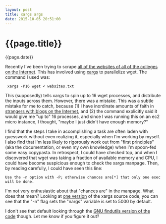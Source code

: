 ```yaml
---
layout: post
title: xargs args
date: 2015-10-05 20:51:00
---
```


{{page.title}}
==============
{{page.date}}

Recently I've been trying to scrape [all of the websites of all of the
colleges on the Internet](/projects/2015-10-06-college-scraping.html). This has involved using
[xargs](http://man7.org/linux/man-pages/man1/xargs.1.html) to parallelize
wget. The command I used was:

```
 xargs -P16 wget < websites.txt
```

This (supposedly) tells xargs to spin up to 16 wget processes, and distribute
the inputs across them. However, there was a mistake. This
was a subtle mistake for me to catch, because (1) I have
inordinate amounts of faith in [strangers with blogs on the
Internet](http://www.boyter.org/2011/02/wget-xargs/), and (2) the command
explicitly said it would give me "up to" 16 processes, and since I was
running this on an ec2 micro instance, I thought, "maybe I just didn't
have enough memory?"

I find that the steps I take in accomplishing a task are often laden
with guesswork without even realizing it, especially when I'm working
by myself. I also find that I'm less likely to rigorously work out from
"first principles" (aka the documentation, or even my own knowledge)
when I'm spoon-fed some easy copypasta.  In retrospect, I could have
checked top, and when I discovered that wget was taking a fraction of
available memory and CPU, I could have become suspicious enough to check
the xargs manpage. Then, by reading carefully, I could have seen this
line:

```
Use the -n option with -P; otherwise chances are[*] that only one exec will be done.
```

I'm not very enthusiastic about that "chances
are" in the manpage. What does that mean? Looking at [one
version](http://www.opensource.apple.com/source/shell_cmds/shell_cmds-118/xargs/xargs.c)
of the xargs source code, you can see that the "-n" flag sets the "nargs"
variable is set to 5000 by default.

I don't see that default looking through the [GNU findutils version of
the code](http://mirrors.kernel.org/gnu/findutils/findutils-4.4.2.tar.gz)
though. Let me know if you figure it out?
